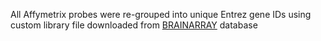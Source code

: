 All Affymetrix probes were re-grouped into unique Entrez gene IDs using custom library file downloaded from [BRAINARRAY](http://brainarray.mbni.med.umich.edu) database 
